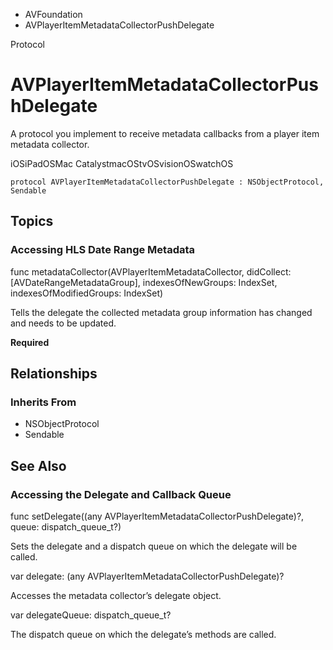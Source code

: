 

- AVFoundation
-  AVPlayerItemMetadataCollectorPushDelegate 

Protocol

# AVPlayerItemMetadataCollectorPushDelegate

A protocol you implement to receive metadata callbacks from a player item metadata collector.

iOSiPadOSMac CatalystmacOStvOSvisionOSwatchOS

``` source
protocol AVPlayerItemMetadataCollectorPushDelegate : NSObjectProtocol, Sendable
```

## Topics

### Accessing HLS Date Range Metadata

func metadataCollector(AVPlayerItemMetadataCollector, didCollect: [AVDateRangeMetadataGroup], indexesOfNewGroups: IndexSet, indexesOfModifiedGroups: IndexSet)

Tells the delegate the collected metadata group information has changed and needs to be updated.

**Required**

## Relationships

### Inherits From

- NSObjectProtocol
- Sendable

## See Also

### Accessing the Delegate and Callback Queue

func setDelegate((any AVPlayerItemMetadataCollectorPushDelegate)?, queue: dispatch_queue_t?)

Sets the delegate and a dispatch queue on which the delegate will be called.

var delegate: (any AVPlayerItemMetadataCollectorPushDelegate)?

Accesses the metadata collector’s delegate object.

var delegateQueue: dispatch_queue_t?

The dispatch queue on which the delegate’s methods are called.

